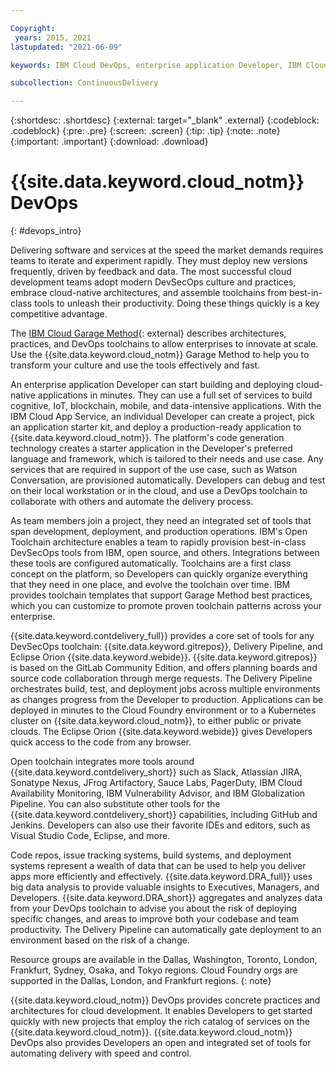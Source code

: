 ```yaml
---

Copyright:
 years: 2015, 2021
lastupdated: "2021-06-09"

keywords: IBM Cloud DevOps, enterprise application Developer, IBM Cloud Garage Method, DevOps toolchain, DevSecOps

subcollection: ContinuousDelivery

---
```


{:shortdesc: .shortdesc}
{:external: target="_blank" .external}
{:codeblock: .codeblock}
{:pre: .pre}
{:screen: .screen}
{:tip: .tip}
{:note: .note}
{:important: .important}
{:download: .download}


# {{site.data.keyword.cloud_notm}} DevOps
{: #devops_intro}

Delivering software and services at the speed the market demands requires teams to iterate and experiment rapidly. They must deploy new versions frequently, driven by feedback and data. The most successful cloud development teams adopt modern DevSecOps culture and practices, embrace cloud-native architectures, and assemble toolchains from best-in-class tools to unleash their productivity. Doing these things quickly is a key competitive advantage.

The [IBM Cloud Garage Method](https://www.ibm.com/cloud/garage){: external} describes architectures, practices, and DevOps toolchains to allow enterprises to innovate at scale. Use the {{site.data.keyword.cloud_notm}} Garage Method to help you to transform your culture and use the tools effectively and fast.

An enterprise application Developer can start building and deploying cloud-native applications in minutes. They can use a full set of services to build cognitive, IoT, blockchain, mobile, and data-intensive applications. With the IBM Cloud App Service, an individual Developer can create a project, pick an application starter kit, and deploy a production-ready application to {{site.data.keyword.cloud_notm}}. The platform's code generation technology creates a starter application in the Developer's preferred language and framework, which is tailored to their needs and use case. Any services that are required in support of the use case, such as Watson Conversation, are provisioned automatically. Developers can debug and test on their local workstation or in the cloud, and use a DevOps toolchain to collaborate with others and automate the delivery process.

As team members join a project, they need an integrated set of tools that span development, deployment, and production operations. IBM's Open Toolchain architecture enables a team to rapidly provision best-in-class DevSecOps tools from IBM, open source, and others. Integrations between these tools are configured automatically. Toolchains are a first class concept on the platform, so Developers can quickly organize everything that they need in one place, and evolve the toolchain over time. IBM provides toolchain templates that support Garage Method best practices, which you can customize to promote proven toolchain patterns across your enterprise.

{{site.data.keyword.contdelivery_full}} provides a core set of tools for any DevSecOps toolchain: {{site.data.keyword.gitrepos}}, Delivery Pipeline, and Eclipse Orion {{site.data.keyword.webide}}. {{site.data.keyword.gitrepos}} is based on the GitLab Community Edition, and offers planning boards and source code collaboration through merge requests. The Delivery Pipeline orchestrates build, test, and deployment jobs across multiple environments as changes progress from the Developer to production. Applications can be deployed in minutes to the Cloud Foundry environment or to a Kubernetes cluster on {{site.data.keyword.cloud_notm}}, to either public or private clouds. The Eclipse Orion {{site.data.keyword.webide}} gives Developers quick access to the code from any browser.

Open toolchain integrates more tools around {{site.data.keyword.contdelivery_short}} such as Slack, Atlassian JIRA, Sonatype Nexus, JFrog Artifactory, Sauce Labs, PagerDuty, IBM Cloud Availability Monitoring, IBM Vulnerability Advisor, and IBM Globalization Pipeline. You can also substitute other tools for the {{site.data.keyword.contdelivery_short}} capabilities, including GitHub and Jenkins. Developers can also use their favorite IDEs and editors, such as Visual Studio Code, Eclipse, and more.

Code repos, issue tracking systems, build systems, and deployment systems represent a wealth of data that can be used to help you deliver apps more efficiently and effectively. {{site.data.keyword.DRA_full}} uses big data analysis to provide valuable insights to Executives, Managers, and Developers. {{site.data.keyword.DRA_short}} aggregates and analyzes data from your DevOps toolchain to advise you about the risk of deploying specific changes, and areas to improve both your codebase and team productivity. The Delivery Pipeline can automatically gate deployment to an environment based on the risk of a change.

Resource groups are available in the Dallas, Washington, Toronto, London, Frankfurt, Sydney, Osaka, and Tokyo regions. Cloud Foundry orgs are supported in the Dallas, London, and Frankfurt regions.
{: note}

{{site.data.keyword.cloud_notm}} DevOps provides concrete practices and architectures for cloud development. It enables Developers to get started quickly with new projects that employ the rich catalog of services on the {{site.data.keyword.cloud_notm}}. {{site.data.keyword.cloud_notm}} DevOps also provides Developers an open and integrated set of tools for automating delivery with speed and control.

